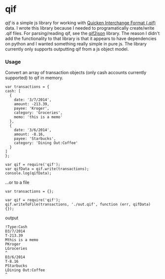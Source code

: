 qif
===

*qif* is a simple js library for working with [Quicken Interchange Format (.qif)](http://en.wikipedia.org/wiki/Quicken_Interchange_Format) data.  I wrote this library because I needed to programatically create/write .qif files. For parsing/reading qif, see the [qif2json](https://www.npmjs.org/package/qif2json) library.  The reason I didn't add the functionality to that library is that it appears to have dependencies on python and I wanted something really simple in pure js.  The library currently only supports outputting qif from a js object model.


### Usage

Convert an array of transaction objects (only cash accounts currently supported) to qif in memory. 
	
	var transactions = {
    cash: [
      {
        date: '3/7/2014',
        amount: -213.39,
        payee: 'Kroger',        
        category: 'Groceries',
        memo: 'this is a memo'
      }, 
      {
        date: '3/6/2014',
        amount: -8.16,
        payee: 'Starbucks',
        category: 'Dining Out:Coffee'
      }      
    ]
	};

	var qif = require('qif');
	var qifData = qif.write(transactions);
    console.log(qifData);

...or to a file

	var transactions = {};

	var qif = require('qif');	
	qif.writeToFile(transactions, './out.qif', function (err, qifData) {});


output
    
    !Type:Cash
    D3/7/2014
    T-213.39
    Mthis is a memo
    PKroger
    LGroceries
    ^
    D3/6/2014
    T-8.16
    PStarbucks
    LDining Out:Coffee
    ^